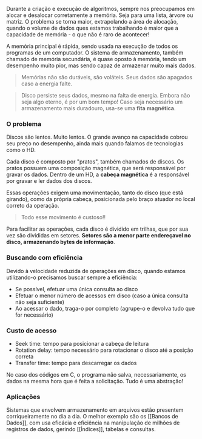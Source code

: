 
Durante a criação e execução de algoritmos, sempre nos preocupamos em alocar e desalocar corretamente a memória. Seja para uma lista, árvore ou matriz. 
O problema se torna maior, extrapolando a área de alocação, quando o volume de dados ques estamos trabalhando é maior que a capacidade de memória - o que não é raro de acontecer!

A memória principal é rápida, sendo usada na execução de todos os programas de um computador.
O sistema de armazenamento, também chamado de memória secundária, é quase oposto à memória, tendo um desempenho muito pior, mas sendo capaz de armazenar muito mais dados.

> Memórias não são duráveis, são voláteis. Seus dados são apagados caso a energia falte.

> Disco persiste seus dados, mesmo na falta de energia. Embora não seja algo eterno, é por um bom tempo! Caso seja necessário um armazenamento mais duradouro, usa-se uma **fita magnética**.


### O problema
Discos são lentos. Muito lentos. O grande avanço na capacidade cobrou seu preço no desempenho, ainda mais quando falamos de tecnologias como o HD. 

Cada disco é composto por "pratos", também chamados de discos. Os pratos possuem uma composição magnética, que será responsável por gravar os dados.
Dentro de um HD, a **cabeça magnética** é a responsável por gravar e ler dados dos discos.

Essas operações exigem uma movimentação, tanto do disco (que está girando), como da própria cabeça, posicionada pelo braço atuador no local correto da operação.

> Todo esse movimento é custoso!!

Para facilitar as operações, cada disco é dividido em trilhas, que por sua vez são divididas em setores. 
**Setores são a menor parte endereçavel no disco, armazenando bytes de informação**.


### Buscando com eficiência
Devido à velocidade reduzida de operações em disco, quando estamos utilizando-o precisamos buscar sempre a eficiência:
- Se possível, efetuar uma única consulta ao disco
- Efetuar o menor número de acessos em disco (caso a única consulta não seja suficiente)
- Ao acessar o dado, traga-o por completo (agrupe-o e devolva tudo que for necessário)


### Custo de acesso
- Seek time: tempo para posicionar a cabeça de leitura
- Rotation delay: tempo necessário para rotacionar o disco até a posição correta
- Transfer time: tempo para descarregar os dados

 No caso dos códigos em C, o programa não salva, necessariamente, os dados na mesma hora que é feita a solicitação. Tudo é uma abstração!

### Aplicações
Sistemas que envolvem armazenamento em arquivos estão presentem corriqueiramente no dia a dia.
O melhor exemplo são os [[Bancos de Dados]], com usa eficácia e eficiência na manipulação de milhões de registros de dados, gerindo [[Índices]], tabelas e consultas.